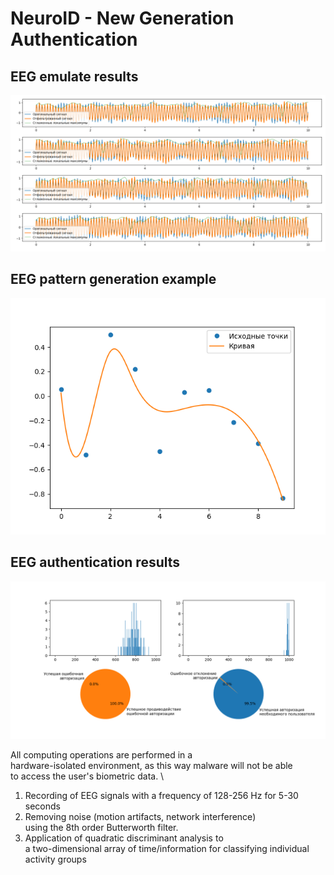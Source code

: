 
# NeuroID - New Generation Authentication

## EEG emulate results
![EEG emulate results](https://raw.githubusercontent.com/Qanty228/NeuroID/refs/heads/images/default.png)

## EEG pattern generation example
![EEG pattern generation example](https://github.com/Qanty228/NeuroID/blob/images/example.png?raw=true)

## EEG authentication results
![EEG authentication results](https://github.com/Qanty228/NeuroID/blob/images/result_19.png?raw=true)

All computing operations are performed in a\
hardware-isolated environment, as this way malware will not be able\
to access the user's biometric data. \

1. Recording of EEG signals with a frequency of 128-256 Hz for 5-30 seconds
2. Removing noise (motion artifacts, network interference)\
using the 8th order Butterworth filter. 
3. Application of quadratic discriminant analysis to \
a two-dimensional array of time/information for classifying individual\
activity groups
